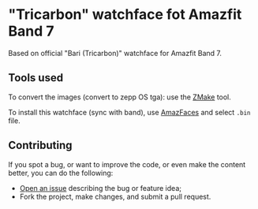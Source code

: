 # "Tricarbon" watchface fot Amazfit Band 7

Based on official "Bari (Tricarbon)" watchface for Amazfit Band 7.

## Tools used

To convert the images (convert to zepp OS tga): use the [ZMake](https://github.com/melianmiko/zmake) tool.

To install this watchface (sync with band), use [AmazFaces](https://play.google.com/store/apps/details?id=com.amazfitwatchfaces.st) and select `.bin` file.

## Contributing

If you spot a bug, or want to improve the code, or even make the content better, you can do the following:

- [Open an issue](https://github.com/cfgnunes/arc-miband7-watchface/issues/new) describing the bug or feature idea;
- Fork the project, make changes, and submit a pull request.
